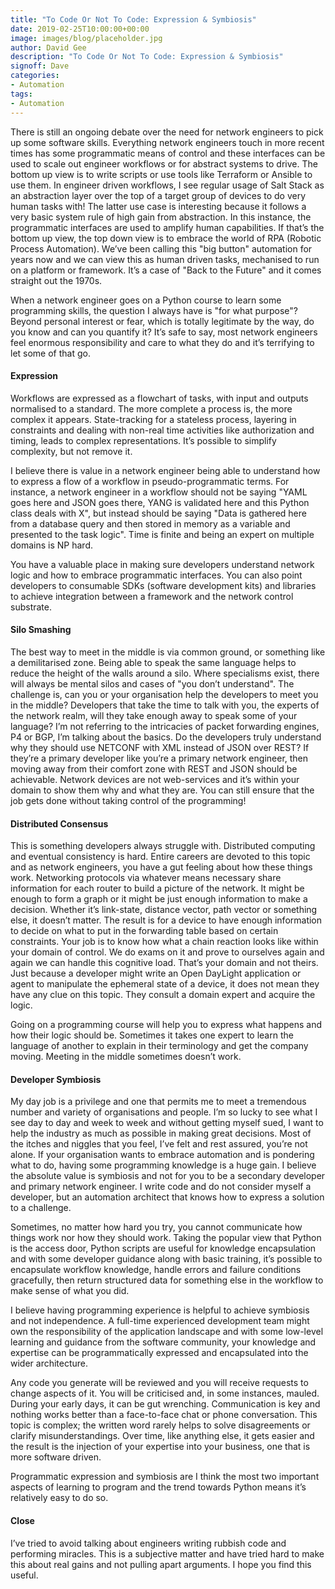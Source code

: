 ```yaml
---
title: "To Code Or Not To Code: Expression & Symbiosis"
date: 2019-02-25T10:00:00+00:00
image: images/blog/placeholder.jpg
author: David Gee
description: "To Code Or Not To Code: Expression & Symbiosis"
signoff: Dave
categories:
- Automation
tags:
- Automation
---
```


There is still an ongoing debate over the need for network engineers to pick up some software skills. Everything network engineers touch in more recent times has some programmatic means of control and these interfaces can be used to scale out engineer workflows or for abstract systems to drive. The bottom up view is to write scripts or use tools like Terraform or Ansible to use them. In engineer driven workflows, I see regular usage of Salt Stack as an abstraction layer over the top of a target group of devices to do very human tasks with! The latter use case is interesting because it follows a very basic system rule of high gain from abstraction. In this instance, the programmatic interfaces are used to amplify human capabilities. If that’s the bottom up view, the top down view is to embrace the world of RPA (Robotic Process Automation). We’ve been calling this "big button" automation for years now and we can view this as human driven tasks, mechanised to run on a platform or framework. It’s a case of "Back to the Future" and it comes straight out the 1970s.

When a network engineer goes on a Python course to learn some programming skills, the question I always have is "for what purpose"? Beyond personal interest or fear, which is totally legitimate by the way, do you know and can you quantify it? It’s safe to say, most network engineers feel enormous responsibility and care to what they do and it’s terrifying to let some of that go.

#### Expression

Workflows are expressed as a flowchart of tasks, with input and outputs normalised to a standard. The more complete a process is, the more complex it appears.
State-tracking for a stateless process, layering in constraints and dealing with non-real time activities like authorization and timing, leads to complex representations. It’s possible to simplify complexity, but not remove it.

I believe there is value in a network engineer being able to understand how to express a flow of a workflow in pseudo-programmatic terms. For instance, a network engineer in a workflow should not be saying "YAML goes here and JSON goes there, YANG is validated here and this Python class deals with X", but instead should be saying "Data is gathered here from a database query and then stored in memory as a variable and presented to the task logic". Time is finite and being an expert on multiple domains is NP hard.

You have a valuable place in making sure developers understand network logic and how to embrace programmatic interfaces. You can also point developers to consumable SDKs (software development kits) and libraries to achieve integration between a framework and the network control substrate.

#### Silo Smashing

The best way to meet in the middle is via common ground, or something like a demilitarised zone. Being able to speak the same language helps to reduce the height of the walls around a silo. Where specialisms exist, there will always be mental silos and cases of "you don’t understand". The challenge is, can you or your organisation help the developers to meet you in the middle? Developers that take the time to talk with you, the experts of the network realm, will they take enough away to speak some of your language? I’m not referring to the intricacies of packet forwarding engines, P4 or BGP, I’m talking about the basics. Do the developers truly understand why they should use NETCONF with XML instead of JSON over REST? If they’re a primary developer like you’re a primary network engineer, then moving away from their comfort zone with REST and JSON should be achievable. Network devices are not web-services and it’s within your domain to show them why and what they are. You can still ensure that the job gets done without taking control of the programming!

#### Distributed Consensus

This is something developers always struggle with. Distributed computing and eventual consistency is hard. Entire careers are devoted to this topic and as network engineers, you have a gut feeling about how these things work. Networking protocols via whatever means necessary share information for each router to build a picture of the network. It might be enough to form a graph or it might be just enough information to make a decision. Whether it’s link-state, distance vector, path vector or something else, it doesn’t matter. The result is for a device to have enough information to decide on what to put in the forwarding table based on certain constraints. Your job is to know how what a chain reaction looks like within your domain of control. We do exams on it and prove to ourselves again and again we can handle this cognitive load. That’s your domain and not theirs. Just because a developer might write an Open DayLight application or agent to manipulate the ephemeral state of a device, it does not mean they have any clue on this topic. They consult a domain expert and acquire the logic.

Going on a programming course will help you to express what happens and how their logic should be. Sometimes it takes one expert to learn the language of another to explain in their terminology and get the company moving. Meeting in the middle sometimes doesn’t work.

#### Developer Symbiosis

My day job is a privilege and one that permits me to meet a tremendous number and variety of organisations and people. I’m so lucky to see what I see day to day and week to week and without getting myself sued, I want to help the industry as much as possible in making great decisions. Most of the itches and niggles that you feel, I’ve felt and rest assured, you’re not alone. If your organisation wants to embrace automation and is pondering what to do, having some programming knowledge is a huge gain. I believe the absolute value is symbiosis and not for you to be a secondary developer and primary network engineer. I write code and do not consider myself a developer, but an automation architect that knows how to express a solution to a challenge.

Sometimes, no matter how hard you try, you cannot communicate how things work nor how they should work. Taking the popular view that Python is the access door, Python scripts are useful for knowledge encapsulation and with some developer guidance along with basic training, it’s possible to encapsulate workflow knowledge, handle errors and failure conditions gracefully, then return structured data for something else in the workflow to make sense of what you did.

I believe having programming experience is helpful to achieve symbiosis and not independence. A full-time experienced development team might own the responsibility of the application landscape and with some low-level learning and guidance from the software community, your knowledge and expertise can be programmatically expressed and encapsulated into the wider architecture.

Any code you generate will be reviewed and you will receive requests to change aspects of it. You will be criticised and, in some instances, mauled. During your early days, it can be gut wrenching. Communication is key and nothing works better than a face-to-face chat or phone conversation. This topic is complex; the written word rarely helps to solve disagreements or clarify misunderstandings. Over time, like anything else, it gets easier and the result is the injection of your expertise into your business, one that is more software driven.

Programmatic expression and symbiosis are I think the most two important aspects of learning to program and the trend towards Python means it’s relatively easy to do so.

#### Close

I’ve tried to avoid talking about engineers writing rubbish code and performing miracles. This is a subjective matter and have tried hard to make this about real gains and not pulling apart arguments. I hope you find this useful.